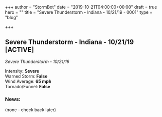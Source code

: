+++
author = "StormBot"
date = "2019-10-21T04:00:00+00:00"
draft = true
hero = ""
title = "Severe Thunderstorm - Indiana - 10/21/19 - 0001"
type = "blog"

+++
## Severe Thunderstorm - Indiana - 10/21/19 \[ACTIVE\]

_Severe Thunderstorm - 10/21/19_

Intensity: **Severe**  
Warned Storm: **False**  
Wind Average: **65 mph**  
Tornado/Funnel: **False**

### News:

(none - check back later)